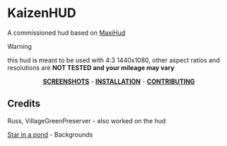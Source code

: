 # KaizenHUD

A commissioned hud based on [MaxiHud](https://gamebanana.com/mods/459129)

> [!WARNING]
> this hud is meant to be used with 4:3 1440x1080, other aspect ratios and resolutions are **NOT TESTED and your mileage may vary**

<div align="center">
  
**[SCREENSHOTS](https://imgur.com/a/ltfXphu)** -
**[INSTALLATION](https://github.com/Hypnootize/TF2-HUD-GitHub-Resources/blob/main/installation/windows_install.md)** -
**[CONTRIBUTING](https://github.com/Hypnootize/TF2-HUD-GitHub-Resources/blob/main/contributing/github_contributing.md)**

</div>

## Credits

Russ, VillageGreenPreserver - also worked on the hud

[Star in a pond](https://x.com/starinapond) - Backgrounds
